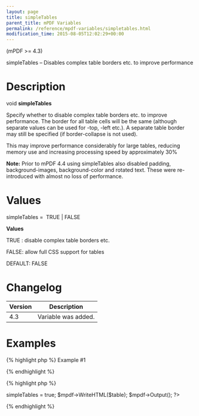 ```yaml
---
layout: page
title: simpleTables
parent_title: mPDF Variables
permalink: /reference/mpdf-variables/simpletables.html
modification_time: 2015-08-05T12:02:29+00:00
---
```


<p>(mPDF &gt;= 4.3)</p>
<p>simpleTables – Disables complex table borders etc. to improve performance</p>

# Description

<p class="manual_block">void <b>simpleTables</b></p>
<p>Specify whether to disable complex table borders etc. to improve performance. The border for all table cells will be the same (although separate values can be used for -top, -left etc.). A separate table border may still be specified (if border-collapse is not used).</p>
<p>This may improve performance considerably for large tables, reducing memory use and increasing processing speed by approximately 30%</p>

<div class="alert alert-info" role="alert"><strong>Note:</strong> Prior to mPDF 4.4 using simpleTables also disabled padding, background-images, background-color and rotated text. These were re-introduced with almost no loss of performance.</div>

# Values

<p class="manual_param_dt"><span class="parameter">simpleTables</span> =&nbsp; <span class="smallblock">TRUE </span>| <span class="smallblock">FALSE</span></p>
<p class="manual_param_dd"><b>Values</b>

<span class="smallblock">TRUE </span>: disable complex table borders etc.

<span class="smallblock">FALSE</span>: allow full CSS support for tables

<span class="smallblock">DEFAULT</span>: <span class="smallblock">FALSE</span></p>

# Changelog

<table class="table"> <thead>
<tr> <th>Version</th><th>Description</th> </tr>
</thead> <tbody>
<tr>
<td>4.3</td>
<td>Variable was added.</td>
</tr>
</tbody> </table>

# Examples

{% highlight php %}
Example #1

{% endhighlight %}

{% highlight php %}
<?php

include("../mpdf.php");

$mpdf=new mPDF();

$mpdf->simpleTables = true;

$mpdf->WriteHTML($table);

$mpdf->Output();

?>
{% endhighlight %}

